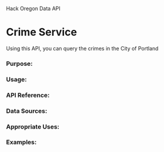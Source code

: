 Hack Oregon Data API
# Crime Service

Using this API, you can query the crimes in the City of Portland

### Purpose:

### Usage:

### API Reference:

### Data Sources:

### Appropriate Uses:

### Examples:
